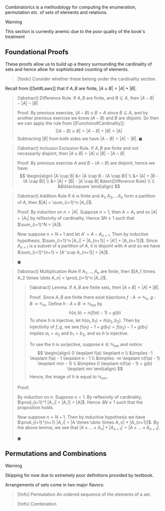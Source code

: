 Combinatorics is a methodology for computing the enumeration, permutation etc. of sets of elements and relations.

> [!warning]
> This section is currently anemic due to the poor quality of the book's treatment

## Foundational Proofs

These proofs allow us to build up a theory surrounding the cardinality of sets and hence allow for sophisticated counting of elements.

> [!todo]
> Consider whether these belong under the cardinality section.

Recall from [[Set#Laws]] that if $A, B$ are finite, $|A \cup B| = |A| + |B|$.

> [!abstract] Difference Rule.
> If $A, B$ are finite, and $B \subseteq A$, then $|A - B| - |A| - |B|$ 
> 
> Proof.
> By previous exercise, $(A - B) \cup B = A$ since $B \subseteq A$, and by another previous exercise we know $(A - B)$ and $B$ are disjoint. So then we can apply the rule from [[Functions#Cardinality]]:
> $$
> |(A - B) \cup B| = |A - B| + |B| = |A|
> $$
> Subtracting $|B|$ from both sides we have $|A - B| = |A| - |B|$. $\blacksquare$

> [!abstract] Inclusion Exclusion Rule.
> If $A, B$ are finite and not necessarily disjoint, then $|A \cup B| = |A| \cup |B| - |A \cap B|$
> 
> Proof.
> By previous exercise $A$ and $B - (A \cap B)$ are disjoint, hence we have:
> $$
> \begin{align}
> |A \cup B| &= |A \cap B - (A \cap B)| \\
> &= |A| + |B - (A \cap B)| \\
> &= |A| + |B| - |A \cap B| &\text{Difference Rule} \\ \\
> &&\blacksquare
> \end{align}
> $$

> [!abstract] Addition Rule
> If $A$ is finite and $A_1, A_2, \dots A_n$ form a partition of $A$, then $|A| = \sum_{i=1}^n |A_i|$.
> 
> Proof.
> By induction on $n = |A|$. Suppose $n = 1$, then $A = A_1$ and so $|A| = |A_1|$ by reflexivity of cardinality. Hence $\exists N \geq 1$ such that $\sum_{i=1}^N = |A|$.
> 
> Now suppose $n = N + 1$ and let $A' = A - A_{n+1}$. Then by inductive hypothesis, $\sum_{i=1}^n |A_i| + |A_{n+1}| = |A'| + |A_{n+1}|$. Since $A_{n+1}$ is a subset of a partition of $A$, it is disjoint with $A$ and so we have $\sum_{i=1}^{n+1} = |A' \cup A_{n+1}| = |A|$. 
> 
> $\blacksquare$

> [!abstract] Multiplication Rule
> If $A_1, \dots, A_n$ are finite, then $|A_1 \times A_2 \times \dots A_n| = \prod_{i=1}^n |A_i|$.
> 
>> [!abstract] Lemma.
>> If $A, B$ are finite sets, then $|A \times B| = |A| * |B|$.
>> 
>> Proof.
>> Since $A, B$ are finite there exist bijections $f : A \to \mathbb{N}_n$, $g: B \to \mathbb{N}_m$. Define $h: A \times B \to \mathbb{N}_{nm}$ by
>> $$
>> h(a, b) = n(f(a) - 1) + g(b)
>> $$
>> To show $h$ is injective, let $h(a_1, b_1) = h(a_2, b_2)$. Then by injectivity of $f, g$, we see $f(a_1) - 1 + g(b_1) = f(a_2) - 1 + g(b_1)$ implies $a_1 = a_2$ and $b_1 = b_2$, and so $h$ is injective.
>> 
>> To see the $h$ is surjective, suppose $k \in \mathbb{N}_{nm}$ and notice:
>> $$
>> \begin{align}
>> 0 \leqslant f(a) \leqslant n \\
>> &\implies -1 \leqslant f(a) - 1 \leqslant n - 1 \\
>> &\implies -m \leqslant n(f(a) - 1) \leqslant m(n - 1) \\
>> &\implies 0 \leqslant n(f(a) - 1) + g(b) \leqslant mn
>> \end{align}
>> $$
>> Hence, the image of $h$ is equal to $\mathbb{N}_{nm}$. 
>
> Proof.
> 
> By induction on $n$. Suppose $n = 1$. By reflexivity of cardinality, $\prod_{i=1}^1 |A_i| = |A_1| = |A|$. Hence $\exists N \geqslant 1$ such that the proposition holds.
> 
> Now suppose $n = N + 1$. Then by inductive hypothesis we have $\prod_{i=1}^{n+1} |A_i| = |A \times \dots \times A_n| * |A_{n+1}|$. By the above lemma, we see that $|A \times \dots \times A_n| * |A_{n+1}| = |A \times \dots \times A_{n+1}|$.
> 
> $\blacksquare$

## Permutations and Combinations

> [!warning]
> Skipping for now due to extremely poor definitions provided by textbook.

Arrangements of sets come in two major flavors:

> [!info] Permutation
> An ordered sequence of the elements of a set.

> [!info] Combination
> 